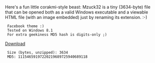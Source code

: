 Here's a fun little corakmi-style beast: Mzuck32 is a tiny (3634-byte) file that can be opened both as a valid Windows executable and a viewable HTML file (with an image embedded) just by renaming its extension. :-)   

     Facebook theme :) 
     Tested on Windows 8.1 
     For extra geekiness MD5 hash is digits-only ;)
     
<A href=http://trax.x10.mx/mzuck32.zip>Download</A>

     Size (bytes, unzipped): 3634
     MD5: 11154659197220219689725940689118
